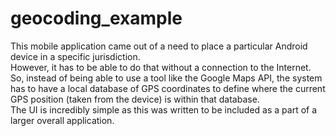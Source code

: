 geocoding_example
=================

This mobile application came out of a need to place a particular Android device in a specific jurisdiction.  
However, it has to be able to do that without a connection to the Internet.  
So, instead of being able to use a tool like the Google Maps API, the system has to have a local database of GPS coordinates to define where the current GPS position (taken from the device) is within that database.  
The UI is incredibly simple as this was written to be included as a part of a larger overall application.
